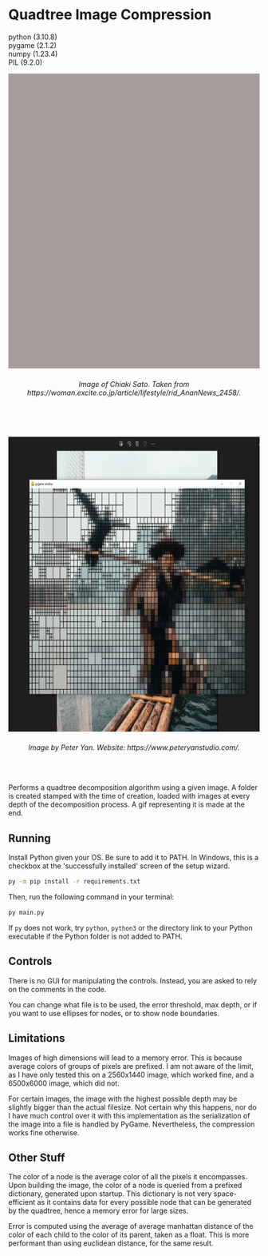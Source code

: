 # Quadtree Image Compression

python (3.10.8)  
pygame (2.1.2)  
numpy (1.23.4)  
PIL (9.2.0)

<p align="center">
  <img src="images/img.gif" height=590>
</p>
<h6 align="center"><i> Image of Chiaki Sato. Taken from https://woman.excite.co.jp/article/lifestyle/rid_AnanNews_2458/. </i></h6>
<br><br>
<p align="center">
  <img src="images/demo.png" height=590>
</p>
<h6 align="center"><i> Image by Peter Yan. Website: https://www.peteryanstudio.com/. </i></h6>
<br>

Performs a quadtree decomposition algorithm using a given image. A folder is created stamped with the time of creation, loaded with images at every depth of the decomposition process. A gif representing it is made at the end.

## Running

Install Python given your OS. Be sure to add it to PATH. In Windows, this is a checkbox at the 'successfully installed' screen of the setup wizard.

```bash
py -m pip install -r requirements.txt
```

Then, run the following command in your terminal:

```bash
py main.py
```

If `py` does not work, try `python`, `python3` or the directory link to your Python executable if the Python folder is not added to PATH.

## Controls

There is no GUI for manipulating the controls. Instead, you are asked to rely on the comments in the code. 

You can change what file is to be used, the error threshold, max depth, or if you want to use ellipses for nodes, or to show node boundaries.

## Limitations

Images of high dimensions will lead to a memory error. This is because average colors of groups of pixels are prefixed. I am not aware of the limit, as I have only tested this on a 2560x1440 image, which worked fine, and a 6500x6000 image, which did not.

For certain images, the image with the highest possible depth may be slightly bigger than the actual filesize. Not certain why this happens, nor do I have much control over it with this implementation as the serialization of the image into a file is handled by PyGame. Nevertheless, the compression works fine otherwise.

## Other Stuff

The color of a node is the average color of all the pixels it encompasses. Upon building the image, the color of a node is queried from a prefixed dictionary, generated upon startup. This dictionary is not very space-efficient as it contains data for every possible node that can be generated by the quadtree, hence a memory error for large sizes.

Error is computed using the average of average manhattan distance of the color of each child to the color of its parent, taken as a float. This is more performant than using euclidean distance, for the same result.  

